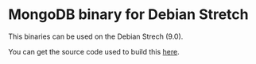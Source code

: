 
# MongoDB binary for Debian Stretch

This binaries can be used on the Debian Strech (9.0).

You can get the source code used to build this [here](https://fastdl.mongodb.org/linux/mongodb-linux-x86_64-debian81-3.4.6.tgz).
